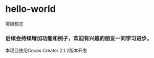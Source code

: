 # hello-world
[项目预览](https://vyulinlin.github.io/cocos_tools/build/web-mobile/index.html)

### 后续会持续增加功能和例子，欢迎有兴趣的朋友一同学习进步。
本项目使用Cocos Creator 2.1.2版本开发